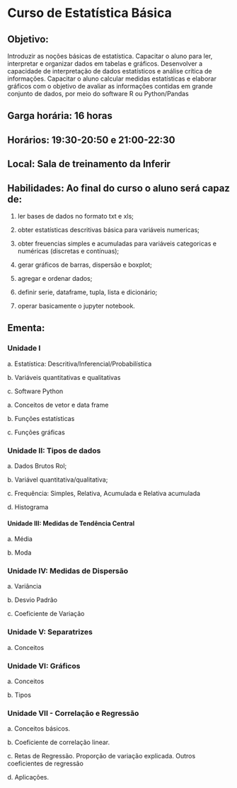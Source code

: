 # Curso de Estatística Básica

## Objetivo: 

Introduzir as noções básicas de estatística. Capacitar o aluno para ler, interpretar e
organizar dados em tabelas e gráficos. Desenvolver a capacidade de interpretação de
dados estatísticos e análise crítica de informações. Capacitar o aluno calcular medidas
estatísticas e elaborar gráficos com o objetivo de avaliar as informações contidas em
grande conjunto de dados, por meio do software R ou Python/Pandas

## Garga horária: 16  horas

## Horários: 19:30-20:50 e 21:00-22:30

## Local: Sala de treinamento da Inferir

## Habilidades: Ao final do curso o aluno será capaz de:

1. ler bases de dados no formato txt e xls;

2. obter estatísticas descritivas básica para variáveis numericas;

3. obter freuencias simples e acumuladas para variáveis categoricas e numéricas (discretas e contínuas);

4. gerar gráficos de barras, dispersão e boxplot;

5. agregar e ordenar dados;

6. definir serie, dataframe, tupla, lista e dicionário;

7. operar basicamente o jupyter notebook.


## Ementa:

### Unidade I
a. Estatística: Descritiva/Inferencial/Probabilística

b. Variáveis quantitativas e qualitativas

c. Software Python

a. Conceitos de vetor e data frame

b. Funções estatísticas

c. Funções gráficas

### Unidade II: Tipos de dados

a. Dados Brutos Rol;

b. Variável quantitativa/qualitativa;

c. Frequência: Simples, Relativa, Acumulada e Relativa acumulada

d. Histograma

#### Unidade III: Medidas de Tendência Central

a. Média

b. Moda

### Unidade IV: Medidas de Dispersão

a. Variância

b. Desvio Padrão

c. Coeficiente de Variação

### Unidade V: Separatrizes
a. Conceitos

### Unidade VI: Gráficos

a. Conceitos

b. Tipos

### Unidade VII - Correlação e Regressão
a. Conceitos básicos.

b. Coeficiente de correlação linear.

c. Retas de Regressão. Proporção de variação explicada. Outros
coeficientes de regressão

d. Aplicações.


